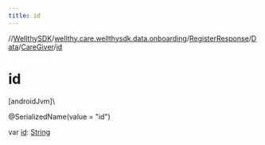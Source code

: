 ```yaml
---
title: id
---
```

//[WellthySDK](../../../../../index.html)/[wellthy.care.wellthysdk.data.onboarding](../../../index.html)/[RegisterResponse](../../index.html)/[Data](../index.html)/[CareGiver](index.html)/[id](id.html)



# id



[androidJvm]\




@SerializedName(value = "id")



var [id](id.html): [String](https://kotlinlang.org/api/latest/jvm/stdlib/kotlin/-string/index.html)




